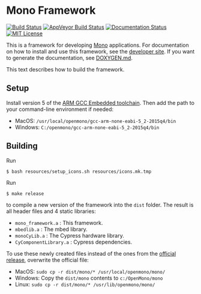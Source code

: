 # Mono Framework

[![Build Status](https://travis-ci.org/getopenmono/mono_framework.svg?branch=master)](https://travis-ci.org/getopenmono/mono_framework) [![AppVeyor Build Status](https://ci.appveyor.com/api/projects/status/github/getopenmono/mono_framework?branch=master&svg=true "AppVeyor Build Status")](https://ci.appveyor.com/project/stoffera/mono_framework) [![Documentation Status](https://readthedocs.org/projects/mono-developer-documentation/badge/?version=latest)](http://developer.openmono.com/en/latest/?badge=latest) [![MIT License](https://img.shields.io/badge/license-MIT-blue.svg?style=flat)](LICENSE.txt)

This is a framework for developing [Mono](http://openmono.com) applications.  For documentation on how to install and use this framework, see the [developer site](http://developer.openmono.com/).  If you want to generate the documentation, see [DOXYGEN.md](src/DOXYGEN.md).

This text describes how to build the framework.

## Setup

Install version 5 of the [ARM GCC Embedded toolchain](https://launchpad.net/gcc-arm-embedded).  Then add the path to your command-line environment if needed:

* MacOS: `/usr/local/openmono/gcc-arm-none-eabi-5_2-2015q4/bin`
* Windows: `C:/openmono/gcc-arm-none-eabi-5_2-2015q4/bin`

## Building

Run

```
$ bash resources/setup_icons.sh resources/icons.mk.tmp 
```

Run
```
$ make release
```
to compile a new version of the framework into the `dist` folder.  The result is all header files and 4 static libraries:

* `mono_framework.a` : This framework.
* `mbedlib.a` : The mbed library.
* `monoCyLib.a` : The Cypress hardware library.
* `CyComponentLibrary.a` : Cypress dependencies.

To use these newly created files instead of the ones from the [official release](http://developer.openmono.com/en/latest/getting-started/install.html), overwrite the official file:

* MacOS: `sudo cp -r dist/mono/* /usr/local/openmono/mono/`
* Windows: Copy the `dist/mono` contents to `c:/OpenMono/mono`
* Linux: `sudo cp -r dist/mono/* /usr/lib/openmono/mono/`